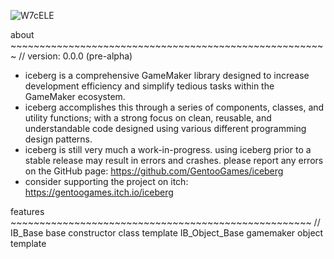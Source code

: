 ![W7cELE](https://user-images.githubusercontent.com/22380735/227091613-aabecd01-d809-48fb-8460-b37691a42afc.png)

about ~~~~~~~~~~~~~~~~~~~~~~~~~~~~~~~~~~~~~~~~~~~~~~~~~~~~~~~ //
version: 0.0.0 (pre-alpha)
- iceberg is a comprehensive GameMaker library designed to increase development efficiency and simplify tedious tasks within the GameMaker ecosystem.
- iceberg accomplishes this through a series of components, classes, and utility functions; with a strong focus on clean, reusable, and understandable code designed using various different programming design patterns.
- iceberg is still very much a work-in-progress. using iceberg prior to a stable release may result in errors and crashes. please report any errors on the GitHub page: https://github.com/GentooGames/iceberg
- consider supporting the project on itch: https://gentoogames.itch.io/iceberg

features  ~~~~~~~~~~~~~~~~~~~~~~~~~~~~~~~~~~~~~~~~~~~~~~~~~~~~ //
IB_Base base constructor class template
IB_Object_Base gamemaker object template
